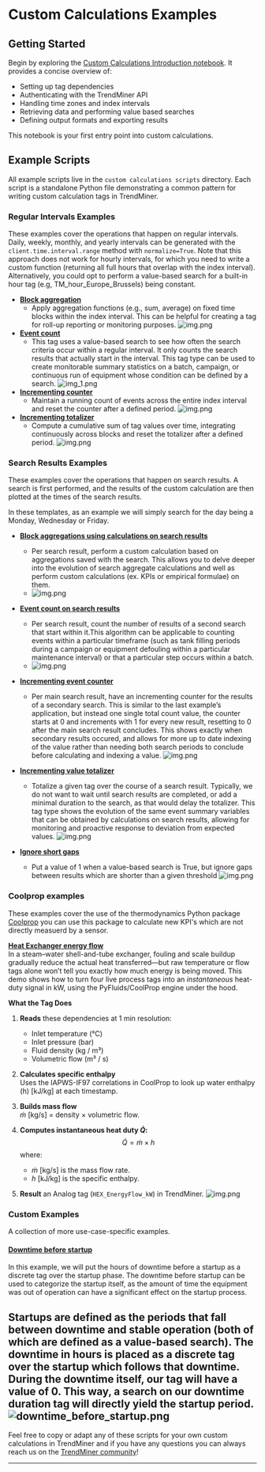 # Custom Calculations Examples

## Getting Started

Begin by exploring the [Custom Calculations Introduction notebook](custom%20calculations%20introduction.ipynb). It provides a concise overview of:

* Setting up tag dependencies
* Authenticating with the TrendMiner API
* Handling time zones and index intervals
* Retrieving data and performing value based searches
* Defining output formats and exporting results

This notebook is your first entry point into custom calculations.

## Example Scripts

All example scripts live in the `custom calculations scripts` directory. Each script is a standalone Python file demonstrating a common pattern for writing custom calculation tags in TrendMiner.

### Regular Intervals Examples

These examples cover the operations that happen on regular intervals. Daily, weekly, monthly, and yearly intervals can be generated with the `client.time.interval.range` method with `normalize=True`. Note that this approach does not work for hourly intervals, for which you need to write a custom function (returning all full hours that overlap with the index interval). Alternatively, you could opt to perform a value-based search for a built-in hour tag (e.g, TM_hour_Europe_Brussels) being constant.

* [**Block aggregation**](custom%20calculations%20scripts/regular%20intervals%20examples/block_aggregation.py)
  * Apply aggregation functions (e.g., sum, average) on fixed time blocks within the index interval. This can be helpful for creating a tag for roll-up reporting or monitoring purposes.
  ![img.png](images/block_aggregation.png)
* [**Event count**](custom%20calculations%20scripts/regular%20intervals%20examples/event_counter.py)
  * This tag uses a value-based search to see how often the search criteria occur within a regular interval. It only counts the search results that actually start in the interval. This tag type can be used to create monitorable summary statistics on a batch, campaign, or continuous run of equipment whose condition can be defined by a search.
  ![img_1.png](images/event_count.png)
* [**Incrementing counter**](custom%20calculations%20scripts/regular%20intervals%20examples/incrementing_counter.py)
  * Maintain a running count of events across the entire index interval and reset the counter after a defined period.
  ![img.png](images/incrementing_counter.png)
* [**Incrementing totalizer**](custom%20calculations%20scripts/regular%20intervals%20examples/incrementing_totalizer.py)
  * Compute a cumulative sum of tag values over time, integrating continuously across blocks and reset the totalizer after a defined period.
  ![img.png](images/incrementing_totalizer.png)

### Search Results Examples

These examples cover the operations that happen on search results. A search is first performed, and the results of the custom calculation are then plotted at the times of the search results.

In these templates, as an example we will simply search for the day being a Monday, Wednesday or Friday.

* [**Block aggregations using calculations on search results**](custom%20calculations%20scripts/search%20results%20examples/block_aggregations_calc_search_results.py)
  * Per search result, perform a custom calculation based on aggregations saved with the search. This allows you to delve deeper into the evolution of search aggregate calculations and well as perform custom calculations (ex. KPIs or empirical formulae) on them.
  * ![img.png](images/block_aggregations_calc_search_results.png)

* [**Event count on search results**](custom%20calculations%20scripts/search%20results%20examples/event_counter_for_search_results.py)
  * Per search result, count the number of results of a second search that start within it.This algorithm can be applicable to counting events within a particular timeframe (such as tank filling periods during a campaign or equipment defouling within a particular maintenance interval) or that a particular step occurs within a batch.
  * ![img.png](images/event_counter_for_search_results.png)
  
* [**Incrementing event counter**](custom%20calculations%20scripts/search%20results%20examples/incrementing_event_counter_search_results.py)
  * Per main search result, have an incrementing counter for the results of a secondary search. This is similar to the last example’s application, but instead one single total count value, the counter starts at 0 and increments with 1 for every new result, resetting to 0 after the main search result concludes. This shows exactly when secondary results occured, and allows for more up to date indexing of the value rather than needing both search periods to conclude before calculating and indexing a value.
![img.png](images/incrementing_event_counter_search_results.png)
* [**Incrementing value totalizer**](custom%20calculations%20scripts/search%20results%20examples/incrementing_value_totalizer_search_results.py)
  * Totalize a given tag over the course of a search result. Typically, we do not want to wait until search results are completed, or add a minimal duration to the search, as that would delay the totalizer. This tag type shows the evolution of the same event summary variables that can be obtained by calculations on search results, allowing for monitoring and proactive response to deviation from expected values.
![img.png](images/incrementing_value_totalizer_search_results.png)
* [**Ignore short gaps**](custom_calculations_scripts/search_results_examples/ignore_short_gaps.py)
  * Put a value of 1 when a value-based search is True, but ignore gaps between results which are shorter than a given threshold
![img.png](images/ignore_short_gaps.png)

### Coolprop examples

These examples cover the use of the thermodynamics Python package [Coolprop](http://www.coolprop.org/coolprop/wrappers/Python/index.html) you can use this package to calculate new KPI's which are not directly measuerd by a sensor.

**[Heat Exchanger energy flow](custom_calculations_scripts/coolprop_examples/heat_exchanger_energy_flow.py)**  
In a steam–water shell-and-tube exchanger, fouling and scale buildup gradually reduce the actual heat transferred—but raw temperature or flow tags alone won’t tell you exactly how much energy is being moved. This demo shows how to turn four live process tags into an _instantaneous_ heat-duty signal in kW, using the PyFluids/CoolProp engine under the hood.

**What the Tag Does**
1. **Reads** these dependencies at 1 min resolution:  
   - Inlet temperature (°C)  
   - Inlet pressure (bar)  
   - Fluid density (kg / m³)  
   - Volumetric flow (m³ / s)  

2. **Calculates specific enthalpy**  
   Uses the IAPWS-IF97 correlations in CoolProp to look up water enthalpy \(h\) [kJ/kg] at each timestamp.

3. **Builds mass flow**  
   $\dot{m}$ [kg/s] = density × volumetric flow.

4. **Computes instantaneous heat duty $\dot{Q}$:**
   $$
     \dot{Q} = \dot{m} \times h
   $$
   where:
   - $\dot{m}$ [kg/s] is the mass flow rate.
   - $h$ [kJ/kg] is the specific enthalpy.

5. **Result** an Analog tag (`HEX_EnergyFlow_kW`) in TrendMiner.
![img.png](images/heat_exchanger_coolprop.png)


### Custom Examples
A collection of more use-case-specific examples.

#### **[Downtime before startup](custom_calculations_scripts/custom_examples/downtime_before_startup.py)**
In this example, we will put the hours of downtime before a startup as a discrete tag over the startup phase. The downtime before startup can be used to categorize the startup itself, as the amount of time the equipment was out of operation can have a significant effect on the startup process. 

Startups are defined as the periods that fall between downtime and stable operation (both of which are defined as a value-based search). The downtime in hours is placed as a discrete tag over the startup which follows that downtime. During the downtime itself, our tag will have a value of 0. This way, a search on our downtime duration tag will directly yield the startup period.
![downtime_before_startup.png](images/downtime_before_startup.png)
---

Feel free to copy or adapt any of these scripts for your own custom calculations in TrendMiner and if you have any questions you can always reach us on the [TrendMiner community](https://community.trendminer.com)!

---
